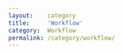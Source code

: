 ```yaml
---
layout:    category
title:     'Workflow'
category:  Workflow
permalink: /category/workflow/
---
```

